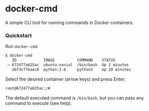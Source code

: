 # docker-cmd
A simple CLI tool for running commands in Docker containers.

### Quickstart
Run `docker-cmd`:
```bash
$ docker-cmd
   ID            IMAGE          COMMAND    STATUS
 > 672477a625ac  ubuntu:xenial  /bin/bash  Up 2 minutes
   eb73cf7eaec8  python:3.6     python3    Up 20 minutes
```
Select the desired container (arrow keys) and press Enter:
```bash
root@672477a625ac:/# 
```
The default executed command is `/bin/bash`, but you can pass any command to execute (see help).
